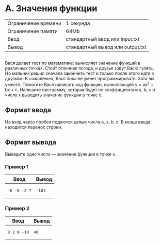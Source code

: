 ﻿
   <div class="header">
      <h1 class="title">A. Значения функции</h1>
      <table>
         <tbody><tr class="time-limit">
            <td class="property-title">Ограничение времени</td>
            <td>1&nbsp;секунда</td>
         </tr>
         <tr class="memory-limit">
            <td class="property-title">Ограничение памяти</td>
            <td>64Mb</td>
         </tr>
         <tr class="input-file">
            <td class="property-title">Ввод</td>
            <td colspan="1">стандартный ввод или input.txt</td>
         </tr>
         <tr class="output-file">
            <td class="property-title">Вывод</td>
            <td colspan="1">стандартный вывод или output.txt</td>
         </tr>
      </tbody></table>
   </div>
   <h2></h2>
   <div class="legend"><span style="">
         <p>Вася делает тест по математике: вычисляет значение функций в различных точках. Стоит отличная погода, и друзья зовут Васю
            гулять. Но мальчик решил сначала закончить тест и только после этого идти к друзьям. К сожалению, Вася пока не умеет программировать.
            Зато вы умеете. Помогите Васе написать код функции, вычисляющей <span class="tex-math-text">y = ax<sup>2</sup> + bx + c</span>. Напишите программу, которая будет по коэффициентам <span class="tex-math-text">a</span>, <span class="tex-math-text">b</span>, <span class="tex-math-text">c</span> и числу <span class="tex-math-text">x</span> выводить значение функции в точке <span class="tex-math-text">x</span>.
         </p></span></div>
   <h2>Формат ввода</h2>
   <div class="input-specification"><span style="">
         <p>На вход через пробел подаются целые числа <span class="tex-math-text">a</span>, <span class="tex-math-text">x</span>, <span class="tex-math-text">b</span>, <span class="tex-math-text">c</span>. В конце ввода находится перенос строки.
         </p></span></div>
   <h2>Формат вывода</h2>
   <div class="output-specification"><span style="">
         <p>Выведите одно число — значение функции в точке <span class="tex-math-text">x</span>.
         </p></span></div>
   <h3>Пример 1</h3>
   <table class="sample-tests">
      <thead>
         <tr>
            <th>Ввод<div class="problem__copy-sample"></div></th>
            <th>Вывод<div class="problem__copy-sample"></div></th>
         </tr>
      </thead>
      <tbody>
         <tr>
            <td><pre>-8 -5 -2 7
</pre></td>
            <td><pre>-183</pre></td>
         </tr>
      </tbody>
   </table>
   <h3>Пример 2</h3>
   <table class="sample-tests">
      <thead>
         <tr>
            <th>Ввод<div class="problem__copy-sample"></div></th>
            <th>Вывод<div class="problem__copy-sample"></div></th>
         </tr>
      </thead>
      <tbody>
         <tr>
            <td><pre>8 2 9 -10
</pre></td>
            <td><pre>40</pre></td>
         </tr>
      </tbody>
   </table>
